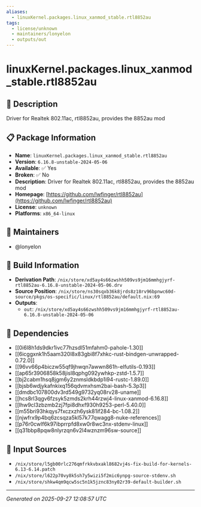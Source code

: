 ```yaml
---
aliases:
  - linuxKernel.packages.linux_xanmod_stable.rtl8852au
tags:
  - license/unknown
  - maintainers/lonyelon
  - outputs/out
---
```


# linuxKernel.packages.linux_xanmod_stable.rtl8852au

## 📝 Description

Driver for Realtek 802.11ac, rtl8852au, provides the 8852au mod

## 📋 Package Information

- **Name**: `linuxKernel.packages.linux_xanmod_stable.rtl8852au`
- **Version**: `6.16.8-unstable-2024-05-06`
- **Available**: ✅ Yes
- **Broken**: ✅ No
- **Description**: Driver for Realtek 802.11ac, rtl8852au, provides the 8852au mod
- **Homepage**: [https://github.com/lwfinger/rtl8852au](https://github.com/lwfinger/rtl8852au)
- **License**: `unknown`
- **Platforms**: `x86_64-linux`
## 👥 Maintainers

- @lonyelon


## 🔧 Build Information

- **Derivation Path**: `/nix/store/xd5ay4s66zwshh509vs9jm16mmhgjyrf-rtl8852au-6.16.8-unstable-2024-05-06.drv`
- **Source Position**: `/nix/store/ns30sqxb36k8jrds8z18rv96bpnwc60d-source/pkgs/os-specific/linux/rtl8852au/default.nix:69`
- **Outputs**:
  - `out`:  `/nix/store/xd5ay4s66zwshh509vs9jm16mmhgjyrf-rtl8852au-6.16.8-unstable-2024-05-06`

## 🔗 Dependencies

- [[0i6l8h1ds9dkr1ivc77hzsdl51mfahm0-pahole-1.30]]
- [[6icggxnk1h5aam320l8x83gbi8f7xhkc-rust-bindgen-unwrapped-0.72.0]]
- [[96vv66p4biczw55qf9jhwqn7awwn861h-elfutils-0.193]]
- [[ap65r3906858k58jisl8qphg092ywhkp-zstd-1.5.7]]
- [[bj2cabm1hsq8jgm6y2znmsldkbdp1i94-rustc-1.89.0]]
- [[bjsb6wdjykafnkixq156qdvmxhsm2bai-bash-5.3p3]]
- [[dmdbc107800dv3rd549g9732yq08rv28-uname]]
- [[hcs8rl3qgv6fzsyk5zmds2krh44rzwj4-linux-xanmod-6.16.8]]
- [[lhw9cl3zbzmb2zj7fpi8dhxf930h9253-perl-5.40.0]]
- [[m55bri93hkqys7fxczxzh6ysk81if284-bc-1.08.2]]
- [[njwfrx9p4bq6zcsqza5kl57k77qwagg8-nuke-references]]
- [[p76r0cwlf6k97ibprrpfd8xw0r8wc3nx-stdenv-linux]]
- [[q31bbp8pqw8nlyrzqn6v2l4wznzm96sw-source]]

## 📁 Input Sources

- `/nix/store/l5gb00rlc276qmfrkkvbxakl8682vj4s-fix-build-for-kernels-6.13-6.14.patch`
- `/nix/store/l622p70vy8k5sh7y5wizi5f2mic6ynpg-source-stdenv.sh`
- `/nix/store/shkw4qm9qcw5sc5n1k5jznc83ny02r39-default-builder.sh`

---
*Generated on 2025-09-27 12:08:57 UTC*
